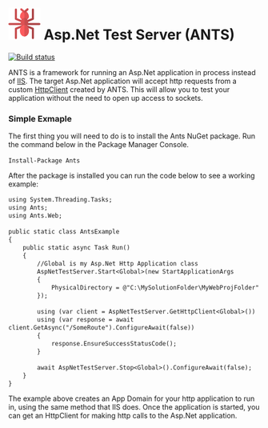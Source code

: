 # ![Ants](https://github.com/CyAScott/Ants/blob/master/assets/ants-64.png?raw=true "Ants") Asp.Net Test Server (ANTS)

[![Build status](https://ci.appveyor.com/api/projects/status/sidmvovywlxnkrj2?svg=true)](https://ci.appveyor.com/project/CyAScott/ants)

ANTS is a framework for running an Asp.Net application in process instead of [IIS](https://www.iis.net/). The target Asp.Net application will accept http requests from a custom [HttpClient](https://msdn.microsoft.com/en-us/library/system.net.http.httpclient(v=vs.118).aspx) created by ANTS. This will allow you to test your application without the need to open up access to sockets.

### Simple Exmaple

The first thing you will need to do is to install the Ants NuGet package. Run the command below in the Package Manager Console.

`Install-Package Ants`

After the package is installed you can run the code below to see a working example:

```
using System.Threading.Tasks;
using Ants;
using Ants.Web;

public static class AntsExample
{
    public static async Task Run()
    {
        //Global is my Asp.Net Http Application class
        AspNetTestServer.Start<Global>(new StartApplicationArgs
        {
            PhysicalDirectory = @"C:\MySolutionFolder\MyWebProjFolder"
        });

        using (var client = AspNetTestServer.GetHttpClient<Global>())
        using (var response = await client.GetAsync("/SomeRoute").ConfigureAwait(false))
        {
            response.EnsureSuccessStatusCode();
        }
        
        await AspNetTestServer.Stop<Global>().ConfigureAwait(false);
    }
}
```

The example above creates an App Domain for your http application to run in, using the same method that IIS does. Once the application is started, you can get an HttpClient for making http calls to the Asp.Net application.
